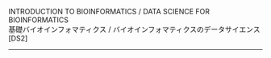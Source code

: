 
INTRODUCTION TO BIOINFORMATICS / DATA SCIENCE FOR BIOINFORMATICS  
基礎バイオインフォマティクス / バイオインフォマティクスのデータサイエンス[DS2]

----------
